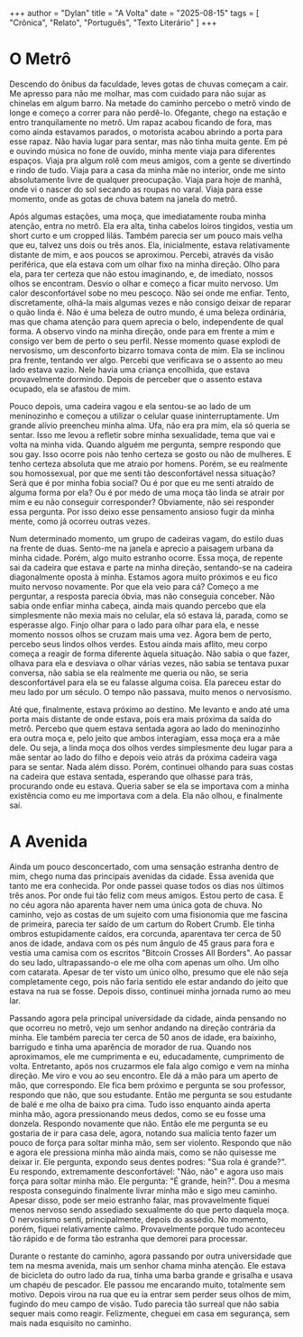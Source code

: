 +++
author = "Dylan"
title = "A Volta"
date = "2025-08-15"
tags = [
    "Crônica", "Relato", "Português", "Texto Literário"
]
+++


# O Metrô

Descendo do ônibus da faculdade, leves gotas de chuvas começam a cair. Me apresso para não me molhar, mas com cuidado para não sujar as chinelas em algum barro. Na metade do caminho percebo o metrô vindo de longe e começo a correr para não perdê-lo. 
Ofegante, chego na estação e entro tranquilamente no metrô. Um rapaz acabou ficando de fora, mas como ainda estavamos parados, o motorista acabou abrindo a porta para esse rapaz. Não havia lugar para sentar, mas não tinha muita gente. Em pé e ouvindo música no fone de ouvido, minha mente viaja para diferentes espaços. Viaja pra algum rolê com meus amigos, com a gente se divertindo e rindo de tudo. Viaja para a casa da minha mãe no interior, onde me sinto absolutamente livre de qualquer preocupação. Viaja para hoje de manhã, onde vi o nascer do sol secando as roupas no varal. Viaja para esse momento, onde as gotas de chuva batem na janela do metrô.

Após algumas estações, uma moça, que imediatamente rouba minha atenção, entra no metrô. Ela era alta, tinha cabelos loiros tingidos, vestia um short curto e um cropped lilás. Também parecia ser um pouco mais velha que eu, talvez uns dois ou três anos. Ela, inicialmente, estava relativamente distante de mim, e aos poucos se aproximou. Percebi, através da visão periférica, que ela estava com um olhar fixo na minha direção. Olho para ela, para ter certeza que não estou imaginando, e, de imediato, nossos olhos se encontram. Desvio o olhar e começo a ficar muito nervoso. Um calor desconfortável sobe no meu pescoço. Não sei onde me enfiar.
Tento, discretamente, olhá-la mais algumas vezes e não consigo deixar de reparar o quão linda é. Não é uma beleza de outro mundo, é uma beleza ordinária, mas que chama atenção para quem aprecia o belo, independente de qual forma. A observo vindo na minha direção, onde para em frente a mim e consigo ver bem de perto o seu perfil. Nesse momento quase explodi de nervosismo, um desconforto bizarro tomava conta de mim. Ela se inclinou pra frente, tentando ver algo. Percebi que verificava se o assento ao meu lado estava vazio. Nele havia uma criança encolhida, que estava provavelmente dormindo. Depois de perceber que o assento estava ocupado, ela se afastou de mim.

Pouco depois, uma cadeira vagou e ela sentou-se ao lado de um meninozinho e começou a utilizar o celular quase ininterruptamente. Um grande alívio preencheu minha alma. Ufa, não era pra mim, ela só queria se sentar. Isso me levou a refletir sobre minha sexualidade, tema que vai e volta na minha vida. Quando alguém me pergunta, sempre respondo que sou gay. Isso ocorre pois não tenho certeza se gosto ou não de mulheres. E tenho certeza absoluta que me atraio por homens. Porém, se eu realmente sou homossexual, por que me senti tão desconfortável nessa situação? Será que é por minha fobia social? Ou é por que eu me senti atraído de alguma forma por ela? Ou é por medo de uma moça tão linda se atrair por mim e eu não conseguir corresponder? Obviamente, não sei responder essa pergunta.
Por isso deixo esse pensamento ansioso fugir da minha mente, como já ocorreu outras vezes. 

Num determinado momento, um grupo de cadeiras vagam, do estilo duas na frente de duas. Sento-me na janela e aprecio a paisagem urbana da minha cidade. Porém, algo muito estranho ocorre. Essa moça, de repente sai da cadeira que estava e parte na minha direção, sentando-se na cadeira diagonalmente oposta à minha. Estamos agora muito próximos e eu fico muito nervoso novamente. Por que ela veio para cá? Começo a me perguntar, a resposta parecia óbvia, mas não conseguia conceber. Não sabia onde enfiar minha cabeça, ainda mais quando percebo que ela simplesmente não mexia mais no celular, ela só estava lá, parada, como se esperasse algo. Finjo olhar para o lado para olhar para ela, e nesse momento nossos olhos se cruzam mais uma vez. Agora bem de perto, percebo seus lindos olhos verdes.
Estou ainda mais aflito, meu corpo começa a reagir de forma diferente àquela situação. Não sabia o que fazer, olhava para ela e desviava o olhar várias vezes, não sabia se tentava puxar conversa, não sabia se ela realmente me queria ou não, se seria desconfortável para ela se eu falasse alguma coisa. Ela pareceu estar do meu lado por um século. O tempo não passava, muito menos o nervosismo.

Até que, finalmente, estava próximo ao destino. Me levanto e ando até uma porta mais distante de onde estava, pois era mais próxima da saída do metrô. Percebo que quem estava sentada agora ao lado do meninozinho era outra moça e, pelo jeito que ambos interagiam, essa moça era a mãe dele. Ou seja, a linda moça dos olhos verdes simplesmente deu lugar para a mãe sentar ao lado do filho e depois veio atrás da próxima cadeira vaga para se sentar. Nada além disso. Porém, continuei olhando para suas costas na cadeira que estava sentada, esperando que olhasse para trás, procurando onde eu estava. Queria saber se ela se importava com a minha existência como eu me importava com a dela. 
Ela não olhou, e finalmente saí.

# A Avenida

Ainda um pouco desconcertado, com uma sensação estranha dentro de mim, chego numa das principais avenidas da cidade. Essa avenida que tanto me era conhecida. Por onde passei quase todos os dias nos últimos três anos. Por onde fui tão feliz com meus amigos. Estou perto de casa. E no céu agora não aparenta haver nem uma única gota de chuva. No caminho, vejo as costas de um sujeito com uma fisionomia que me fascina de primeira, parecia ter saído de um cartum do Robert Crumb. Ele tinha ombros estupidamente caídos, era corcunda, aparentava ter cerca de 50 anos de idade, andava com os pés num ângulo de 45 graus para fora e vestia uma camisa com os escritos "Bitcoin Crosses All Borders". Ao passar do seu lado, ultrapassando-o ele me olha com apenas um olho. Um olho com catarata. Apesar de ter visto um único olho, presumo que ele não seja completamente cego, pois não faria sentido ele estar andando do jeito que estava na rua se fosse. 
Depois disso, continuei minha jornada rumo ao meu lar. 

Passando agora pela principal universidade da cidade, ainda pensando no que ocorreu no metrô, vejo um senhor andando na direção contrária da minha. Ele também parecia ter cerca de 50 anos de idade, era baixinho, barrigudo e tinha uma aparência de morador de rua. Quando nos aproximamos, ele me cumprimenta e eu,  educadamente, cumprimento de volta. Entretanto, após nos cruzarmos ele fala algo comigo e vem na minha direção. Me viro e vou ao seu encontro. Ele dá a mão para um aperto de mão, que correspondo. Ele fica bem próximo e pergunta se sou professor, respondo que não, que sou estudante. Então me pergunta se sou estudante de balé e me olha de baixo pra cima. Tudo isso enquanto ainda aperta minha mão, agora pressionando meus dedos, como se eu fosse uma donzela.  Respondo novamente que não. Então ele me pergunta se eu gostaria de ir para casa dele, agora, notando sua malícia tento fazer um pouco de força para soltar minha mão,  sem ser violento. Respondo que não e agora ele pressiona minha mão ainda mais, como se não quisesse me deixar ir.  Ele pergunta, expondo seus dentes podres: "Sua rola é grande?". Eu respondo, extremamente desconfortável: "Não, não" e agora uso mais força para soltar minha mão. Ele pergunta: "É grande, hein?". Dou a mesma resposta conseguindo finalmente livrar minha mão e sigo meu caminho.
Apesar disso, pode ser meio estranho falar, mas provavelmente fiquei menos nervoso sendo assediado sexualmente do que perto daquela moça. O nervosismo senti, principalmente, depois do assédio. No momento, porém, fiquei relativamente calmo. Provavelmente porque tudo aconteceu tão rápido e de forma tão estranha que demorei para processar. 

Durante o restante do caminho, agora passando por outra universidade que tem na mesma avenida, mais um senhor chama minha atenção. Ele estava de bicicleta do outro lado da rua, tinha uma barba grande e grisalha e usava um chapéu de pescador. Ele passou me encarando muito, totalmente sem motivo. Depois virou na rua que eu ia entrar sem perder seus olhos de mim, fugindo do meu campo de visão. Tudo parecia tão surreal que não sabia sequer mais como reagir. Felizmente, cheguei em casa em segurança, sem mais nada esquisito no caminho.

